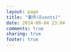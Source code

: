 ```yaml
---
layout: page
title: "事件(Events)"
date: 2014-09-04 23:04
comments: true
sharing: true
footer: true
---
```

